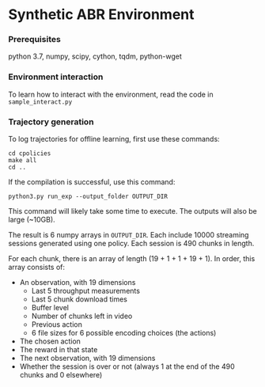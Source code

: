 # Synthetic ABR Environment

### Prerequisites
python 3.7, numpy, scipy, cython, tqdm, python-wget

### Environment interaction

To learn how to interact with the environment, read the code in `sample_interact.py`

### Trajectory generation

To log trajectories for offline learning, first use these commands:

```
cd cpolicies
make all
cd ..
```
If the compilation is successful, use this command:
```
python3.py run_exp --output_folder OUTPUT_DIR
```
This command will likely take some time to execute. The outputs will also be large (~10GB).

The result is 6 numpy arrays in `OUTPUT_DIR`. Each include 10000 streaming sessions generated using one policy. Each session is 490 chunks in length.

For each chunk, there is an array of length (19 + 1 + 1 + 19 + 1). In order, this array consists of:
* An observation, with 19 dimensions
  * Last 5 throughput measurements
  * Last 5 chunk download times
  * Buffer level
  * Number of chunks left in video
  * Previous action
  * 6 file sizes for 6 possible encoding choices (the actions)
* The chosen action
* The reward in that state
* The next observation, with 19 dimensions
* Whether the session is over or not (always 1 at the end of the 490 chunks and 0 elsewhere)
